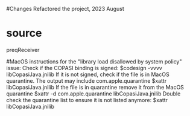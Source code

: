 #Changes
Refactored the project, 2023 August

# source
preqReceiver 

#MacOS instructions for the "library load disallowed by system policy" issue:
Check if the COPASI binding is signed: 
   $codesign -vvvv libCopasiJava.jnilib
If it is not signed, check if the file is in MacOS quarantine. The output may include com.apple.quarantine
  $xattr libCopasiJava.jnilib
If the file is in quarantine remove it from the MacOS quarantine
   $xattr -d com.apple.quarantine  libCopasiJava.jnilib
 Double check the quarantine list to ensure it is not listed anymore:
   $xattr libCopasiJava.jnilib

